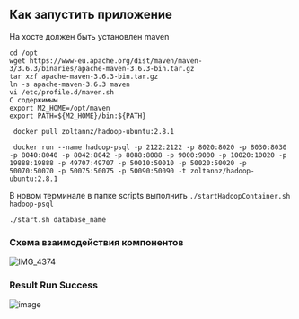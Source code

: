 ## Как запустить приложение

На хосте должен быть установлен maven
    
    cd /opt
    wget https://www-eu.apache.org/dist/maven/maven-3/3.6.3/binaries/apache-maven-3.6.3-bin.tar.gz
    tar xzf apache-maven-3.6.3-bin.tar.gz
    ln -s apache-maven-3.6.3 maven
    vi /etc/profile.d/maven.sh
    С содержимым
    export M2_HOME=/opt/maven
    export PATH=${M2_HOME}/bin:${PATH}


` docker pull zoltannz/hadoop-ubuntu:2.8.1`

` docker run --name hadoop-psql -p 2122:2122 -p 8020:8020 -p 8030:8030 -p 8040:8040 -p 8042:8042 -p 8088:8088 -p 9000:9000 -p 10020:10020 -p 19888:19888 -p 49707:49707 -p 50010:50010 -p 50020:50020 -p 50070:50070 -p 50075:50075 -p 50090:50090 -t zoltannz/hadoop-ubuntu:2.8.1`


В новом терминале в папке scripts выполнить `./startHadoopContainer.sh hadoop-psql` 

`./start.sh database_name`

### Cхема взаимодействия компонентов
![IMG_4374](https://user-images.githubusercontent.com/90069453/168916373-be828c3b-db57-4035-b6b9-8c0e3482b5b1.jpg)

### Result Run Success
![image](https://user-images.githubusercontent.com/90069453/170155032-dd1c995a-a6ef-4f46-931a-d8bbf2b69550.png)



